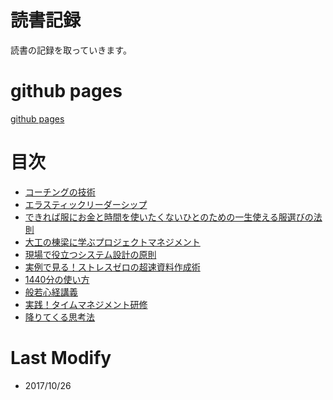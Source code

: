 # 読書記録
読書の記録を取っていきます。
# github pages
[github pages](https://modeverv.github.io/reading_log/)

# 目次
* [コーチングの技術](coting.md)
* [エラスティックリーダーシップ](elasticreadership.md)
* [できれば服にお金と時間を使いたくないひとのための一生使える服選びの法則](fukuerabi.md)
* [大工の棟梁に学ぶプロジェクトマネジメント](daiku_pm.md)
* [現場で役立つシステム設計の原則](japanddd.md)
* [実例で見る！ストレスゼロの超速資料作成術](jiturei_stresszero.md)
* [1440分の使い方](1440.md)
* [般若心経講義](buddhism.md)
* [実践！タイムマネジメント研修](timemanagement.md)
* [降りてくる思考法](downthink.md)

# Last Modify
* 2017/10/26
